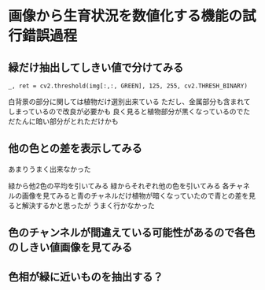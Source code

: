# 画像から生育状況を数値化する機能の試行錯誤過程

## 緑だけ抽出してしきい値で分けてみる
```
_, ret = cv2.threshold(img[:,:, GREEN], 125, 255, cv2.THRESH_BINARY)
```
白背景の部分に関しては植物だけ選別出来ている
ただし、金属部分も含まれてしまっているので改良が必要かも
良く見ると植物部分が黒くなっているのでただたんに暗い部分がとれただけかも

## 他の色との差を表示してみる
あまりうまく出来なかった

緑から他2色の平均を引いてみる
緑からそれぞれ他の色を引いてみる
各チャネルの画像を見てみると青のチャネルだけ植物が暗くなっていたので青との差を見ると解決するかと思ったが
うまく行かなかった

## 色のチャンネルが間違えている可能性があるので各色のしきい値画像を見てみる


## 色相が緑に近いものを抽出する？
